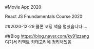 #Movie App 2020

React JS Fnundamentals Course 2020

##2020-12-29
클론 코딩 책을 펼쳤습니다....

##Blog
https://blog.naver.com/ky91zzang  
여기서 리액트 카테고리에 정리해뒀음